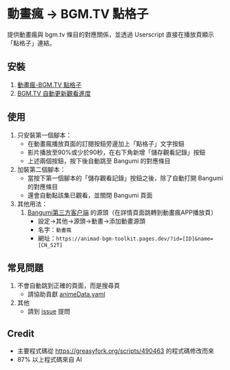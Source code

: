 # 動畫瘋 → BGM.TV 點格子
提供動畫瘋與 bgm.tv 條目的對應關係，並透過 Userscript 直接在播放頁顯示「點格子」連結。

## 安裝
1. [動畫瘋-BGM.TV 點格子](https://github.com/david082321/animad-bgm-toolkit/raw/refs/heads/main/scripts.user.js)
2. [BGM.TV 自動更新觀看進度](https://github.com/david082321/animad-bgm-toolkit/raw/refs/heads/main/scripts2.user.js)

## 使用
1. 只安裝第一個腳本：
    * 在動畫瘋播放頁面的訂閱按鈕旁邊加上「點格子」文字按鈕
    * 影片播放至90%或少於90秒，在右下角新增「儲存觀看記錄」按鈕
    * 上述兩個按鈕，按下後自動跳至 Bangumi 的對應條目
2. 加裝第二個腳本：
    * 當按下第一個腳本的「儲存觀看記錄」按鈕之後，除了自動打開 Bangumi 的對應條目
    * 還會自動點該集已觀看，並關閉 Bangumi 頁面
3. 其他用法：
    1. [Bangumi第三方客户端](https://github.com/czy0729/Bangumi/releases) 的源頭（在詳情頁面跳轉到動畫瘋APP播放頁）
       * 設定->其他->源頭->動畫->添加動畫源頭
       * 名字：`動畫瘋`
       * 網址：`https://animad-bgm-toolkit.pages.dev/?id=[ID]&name=[CN_S2T]`

## 常見問題
1. 不會自動跳到正確的頁面，而是搜尋頁
    * 請協助貢獻 [animeData.yaml](https://github.com/david082321/animad-bgm-toolkit/blob/main/animeData.yaml)
2. 其他
    * 請到 [issue](https://github.com/david082321/animad-bgm-toolkit/issues) 提問

## Credit
* 主要程式碼從 https://greasyfork.org/scripts/490463 的程式碼修改而來
* 87% 以上程式碼來自 AI
